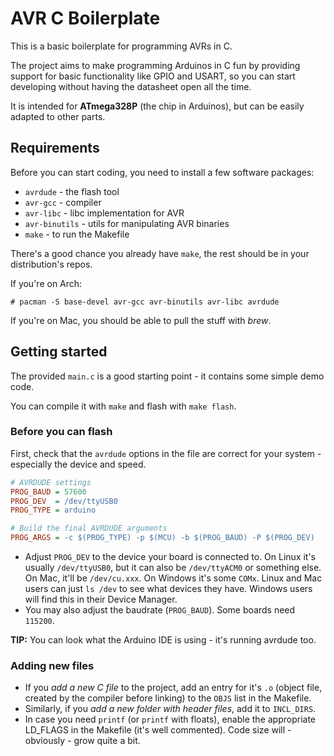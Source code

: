 # AVR C Boilerplate

This is a basic boilerplate for programming AVRs in C.

The project aims to make programming Arduinos in C fun by
providing support for basic functionality like GPIO and USART,
so you can start developing without having the datasheet open
all the time.

It is intended for **ATmega328P** (the chip in Arduinos),
but can be easily adapted to other parts.

## Requirements

Before you can start coding, you need to install a few software packages:

- `avrdude` - the flash tool
- `avr-gcc` - compiler
- `avr-libc` - libc implementation for AVR
- `avr-binutils` - utils for manipulating AVR binaries
- `make` - to run the Makefile

There's a good chance you already have `make`, the rest should be in your
distribution's repos.

If you're on Arch:

```
# pacman -S base-devel avr-gcc avr-binutils avr-libc avrdude
```

If you're on Mac, you should be able to pull the stuff with *brew*.

## Getting started

The provided `main.c` is a good starting point - it contains some simple demo code.

You can compile it with `make` and flash with `make flash`.

### Before you can flash

First, check that the `avrdude` options in the file are correct for your system - especially 
the device and speed.

```ini
# AVRDUDE settings
PROG_BAUD = 57600
PROG_DEV  = /dev/ttyUSB0
PROG_TYPE = arduino

# Build the final AVRDUDE arguments
PROG_ARGS = -c $(PROG_TYPE) -p $(MCU) -b $(PROG_BAUD) -P $(PROG_DEV)
```

- Adjust `PROG_DEV` to the device your board is connected to. On Linux it's usually `/dev/ttyUSB0`, but it can also be `/dev/ttyACM0` or something else. On Mac, it'll be `/dev/cu.xxx`. On Windows it's some `COMx`.
  Linux and Mac users can just `ls /dev` to see what devices they have. Windows users will find this in their Device Manager.
- You may also adjust the baudrate (`PROG_BAUD`). Some boards need `115200`.

**TIP:** You can look what the Arduino IDE is using - it's running avrdude too.

### Adding new files

- If you *add a new C file* to the project, add an entry for it's `.o` (object file,
created by the compiler before linking) to the `OBJS` list in the Makefile.
- Similarly, if you *add a new folder with header files*, add it to `INCL_DIRS`.
- In case you need `printf` (or `printf` with floats), enable the appropriate LD_FLAGS in the Makefile (it's well
commented). Code size will - obviously - grow quite a bit.
